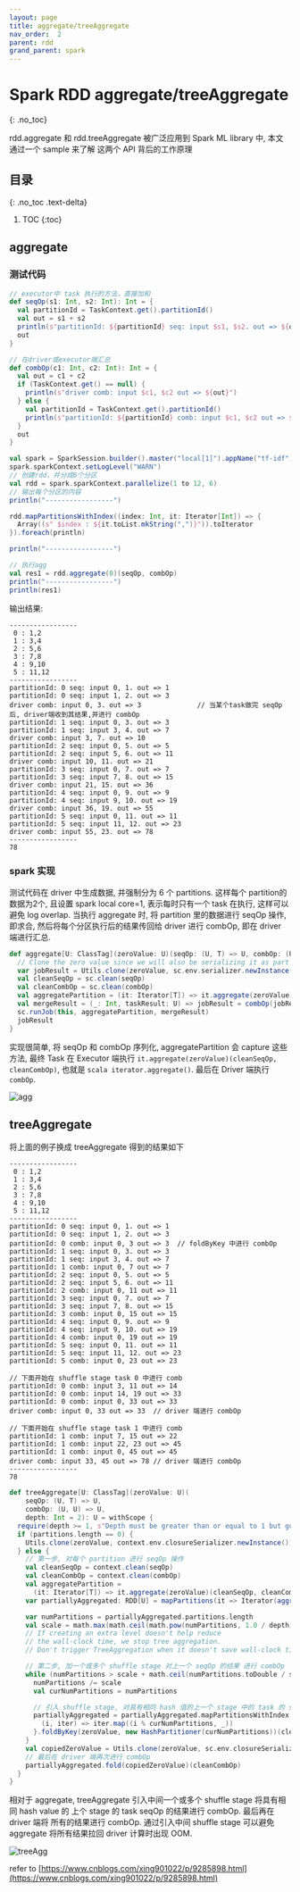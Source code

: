```yaml
---
layout: page
title: aggregate/treeAggregate
nav_order:  2
parent: rdd 
grand_parent: spark
---
```


# Spark RDD aggregate/treeAggregate

{: .no_toc}

rdd.aggregate 和 rdd.treeAggregate 被广泛应用到 Spark ML library 中, 本文通过一个 sample 来了解
这两个 API 背后的工作原理


## 目录
{: .no_toc .text-delta}

1. TOC
{:toc}

## aggregate

### 测试代码

``` scala
// executor中 task 执行的方法，直接加和
def seqOp(s1: Int, s2: Int): Int = {
  val partitionId = TaskContext.get().partitionId()
  val out = s1 + s2
  println(s"partitionId: ${partitionId} seq: input $s1, $s2. out => ${out}")
  out
}

// 在driver或executor端汇总
def combOp(c1: Int, c2: Int): Int = {
  val out = c1 + c2
  if (TaskContext.get() == null) {
    println(s"driver comb: input $c1, $c2 out => ${out}")
  } else {
    val partitionId = TaskContext.get().partitionId()
    println(s"partitionId: ${partitionId} comb: input $c1, $c2 out => ${out}")
  }
  out
}

val spark = SparkSession.builder().master("local[1]").appName("tf-idf").getOrCreate()
spark.sparkContext.setLogLevel("WARN")
// 创建rdd，并分成6个分区
val rdd = spark.sparkContext.parallelize(1 to 12, 6)
// 输出每个分区的内容
println("-----------------")

rdd.mapPartitionsWithIndex((index: Int, it: Iterator[Int]) => {
  Array((s" $index : ${it.toList.mkString(",")}")).toIterator
}).foreach(println)

println("-----------------")

// 执行agg
val res1 = rdd.aggregate(0)(seqOp, combOp)
println("-----------------")
println(res1)
```

输出结果:

``` console
-----------------
 0 : 1,2
 1 : 3,4
 2 : 5,6
 3 : 7,8
 4 : 9,10
 5 : 11,12
-----------------
partitionId: 0 seq: input 0, 1. out => 1
partitionId: 0 seq: input 1, 2. out => 3
driver comb: input 0, 3. out => 3              // 当某个task做完 seqOp 后, driver端收到其结果,并进行 combOp
partitionId: 1 seq: input 0, 3. out => 3
partitionId: 1 seq: input 3, 4. out => 7
driver comb: input 3, 7. out => 10
partitionId: 2 seq: input 0, 5. out => 5
partitionId: 2 seq: input 5, 6. out => 11
driver comb: input 10, 11. out => 21
partitionId: 3 seq: input 0, 7. out => 7
partitionId: 3 seq: input 7, 8. out => 15
driver comb: input 21, 15. out => 36
partitionId: 4 seq: input 0, 9. out => 9
partitionId: 4 seq: input 9, 10. out => 19
driver comb: input 36, 19. out => 55
partitionId: 5 seq: input 0, 11. out => 11
partitionId: 5 seq: input 11, 12. out => 23
driver comb: input 55, 23. out => 78
-----------------
78
```

### spark 实现

测试代码在 driver 中生成数据, 并强制分为 6 个 partitions. 这样每个 partition的数据为2个, 且设置 spark local core=1, 表示每时只有一个 task 在执行, 这样可以避免 log overlap.
当执行 aggregate 时, 将 partition 里的数据进行 seqOp 操作, 即求合, 然后将每个分区执行后的结果传回给 driver 进行 combOp, 即在 driver 端进行汇总.

``` scala
def aggregate[U: ClassTag](zeroValue: U)(seqOp: (U, T) => U, combOp: (U, U) => U): U = withScope {
  // Clone the zero value since we will also be serializing it as part of tasks
  var jobResult = Utils.clone(zeroValue, sc.env.serializer.newInstance())
  val cleanSeqOp = sc.clean(seqOp)
  val cleanCombOp = sc.clean(combOp)
  val aggregatePartition = (it: Iterator[T]) => it.aggregate(zeroValue)(cleanSeqOp, cleanCombOp)
  val mergeResult = (_: Int, taskResult: U) => jobResult = combOp(jobResult, taskResult)
  sc.runJob(this, aggregatePartition, mergeResult)
  jobResult
}
```

实现很简单, 将 seqOp 和 combOp 序列化, aggregatePartition 会 capture 这些方法, 最终 Task 在 Executor 端执行 `it.aggregate(zeroValue)(cleanSeqOp, cleanCombOp)`,
也就是 `scala iterator.aggregate()`. 最后在 Driver 端执行 `combOp`.


![agg](/docs/spark/rdd/agg/spark-ml-aggregate.drawio.svg)

## treeAggregate

将上面的例子换成 treeAggregate 得到的结果如下

``` console
-----------------
 0 : 1,2
 1 : 3,4
 2 : 5,6
 3 : 7,8
 4 : 9,10
 5 : 11,12
-----------------
partitionId: 0 seq: input 0, 1. out => 1
partitionId: 0 seq: input 1, 2. out => 3
partitionId: 0 comb: input 0, 3 out => 3  // foldByKey 中进行 combOp
partitionId: 1 seq: input 0, 3. out => 3
partitionId: 1 seq: input 3, 4. out => 7
partitionId: 1 comb: input 0, 7 out => 7
partitionId: 2 seq: input 0, 5. out => 5
partitionId: 2 seq: input 5, 6. out => 11
partitionId: 2 comb: input 0, 11 out => 11
partitionId: 3 seq: input 0, 7. out => 7
partitionId: 3 seq: input 7, 8. out => 15
partitionId: 3 comb: input 0, 15 out => 15
partitionId: 4 seq: input 0, 9. out => 9
partitionId: 4 seq: input 9, 10. out => 19
partitionId: 4 comb: input 0, 19 out => 19
partitionId: 5 seq: input 0, 11. out => 11
partitionId: 5 seq: input 11, 12. out => 23
partitionId: 5 comb: input 0, 23 out => 23

// 下面开始在 shuffle stage task 0 中进行 comb
partitionId: 0 comb: input 3, 11 out => 14
partitionId: 0 comb: input 14, 19 out => 33
partitionId: 0 comb: input 0, 33 out => 33
driver comb: input 0, 33 out => 33  // driver 端进行 combOp

// 下面开始在 shuffle stage task 1 中进行 comb
partitionId: 1 comb: input 7, 15 out => 22
partitionId: 1 comb: input 22, 23 out => 45
partitionId: 1 comb: input 0, 45 out => 45
driver comb: input 33, 45 out => 78 // driver 端进行 combOp
-----------------
78

```

``` scala
def treeAggregate[U: ClassTag](zeroValue: U)(
    seqOp: (U, T) => U,
    combOp: (U, U) => U,
    depth: Int = 2): U = withScope {
  require(depth >= 1, s"Depth must be greater than or equal to 1 but got $depth.")
  if (partitions.length == 0) {
    Utils.clone(zeroValue, context.env.closureSerializer.newInstance())
  } else {
    // 第一步, 对每个 partition 进行 seqOp 操作
    val cleanSeqOp = context.clean(seqOp)
    val cleanCombOp = context.clean(combOp)
    val aggregatePartition =
      (it: Iterator[T]) => it.aggregate(zeroValue)(cleanSeqOp, cleanCombOp)
    var partiallyAggregated: RDD[U] = mapPartitions(it => Iterator(aggregatePartition(it)))

    var numPartitions = partiallyAggregated.partitions.length
    val scale = math.max(math.ceil(math.pow(numPartitions, 1.0 / depth)).toInt, 2)
    // If creating an extra level doesn't help reduce
    // the wall-clock time, we stop tree aggregation.
    // Don't trigger TreeAggregation when it doesn't save wall-clock time

    // 第二步, 加一个或多个 shuffle stage 对上一个 seqOp 的结果 进行 combOp
    while (numPartitions > scale + math.ceil(numPartitions.toDouble / scale)) {
      numPartitions /= scale
      val curNumPartitions = numPartitions

      // 引入 shuffle stage, 对具有相同 hash 值的上一个 stage 中的 task 的 seqOp 结果进行 combOp 操作
      partiallyAggregated = partiallyAggregated.mapPartitionsWithIndex {
        (i, iter) => iter.map((i % curNumPartitions, _))
      }.foldByKey(zeroValue, new HashPartitioner(curNumPartitions))(cleanCombOp).values
    }
    val copiedZeroValue = Utils.clone(zeroValue, sc.env.closureSerializer.newInstance())
    // 最后在 driver 端再次进行 combOp
    partiallyAggregated.fold(copiedZeroValue)(cleanCombOp)
  }
}
```

相对于 aggregate, treeAggregate 引入中间一个或多个 shuffle stage 将具有相同 hash value 的 上个 stage 的 task seqOp 的结果进行 combOp.
最后再在 driver 端将 所有的结果进行 combOp. 通过引入中间 shuffle stage 可以避免 aggregate 将所有结果拉回 driver 计算时出现 OOM.

![treeAgg](/docs/spark/rdd/agg/spark-ml-treeAggregate.drawio.svg)

refer to [https://www.cnblogs.com/xing901022/p/9285898.html](https://www.cnblogs.com/xing901022/p/9285898.html)
